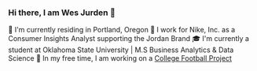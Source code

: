 ### Hi there, I am Wes Jurden 👋

📍 I'm currently residing in Portland, Oregon
👟 I work for Nike, Inc. as a Consumer Insights Analyst supporting the Jordan Brand
🎓 I'm currently a student at Oklahoma State University | M.S Business Analytics & Data Science
🏈 In my free time, I am working on a [College Football Project](https://github.com/wjurden/college-football-project)

